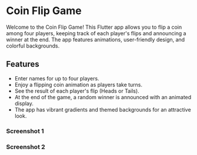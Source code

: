 <h1>Coin Flip Game</h1>

<p>Welcome to the Coin Flip Game! This Flutter app allows you to flip a coin among four players, keeping track of each player's flips and announcing a winner at the end. The app features animations, user-friendly design, and colorful backgrounds.</p>

<h2>Features</h2>
<ul>
<li>Enter names for up to four players.</li>
<li>Enjoy a flipping coin animation as players take turns.</li>
<li>See the result of each player's flip (Heads or Tails).</li>
<li>At the end of the game, a random winner is announced with an animated display.</li>
<li>The app has vibrant gradients and themed backgrounds for an attractive look.</li>
</ul>

<h3>Screenshot 1</h3>

<h3>Screenshot 2</h3>
